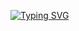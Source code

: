 [![Typing SVG](https://readme-typing-svg.demolab.com?font=Fira+Code&pause=1000&width=435&lines=Hi%2C+I'm+Danil+Kozlov;A+Java%2FKotlin+developer)](https://git.io/typing-svg)
